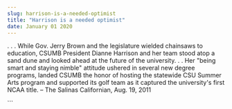 ```yaml
---
slug: harrison-is-a-needed-optimist
title: "Harrison is a needed optimist"
date: January 01 2020
---
```


 
<p>
  . . . While Gov. Jerry Brown and the legislature wielded chainsaws to
  education, CSUMB President Dianne Harrison and her team stood atop a sand dune
  and looked ahead at the future of the university. . . Her "being smart and
  staying nimble" attitude ushered in several new degree programs, landed CSUMB
  the honor of hosting the statewide CSU Summer Arts program and supported its
  golf team as it captured the university's first NCAA title. – The Salinas
  Californian, Aug. 19, 2011
</p>
```
